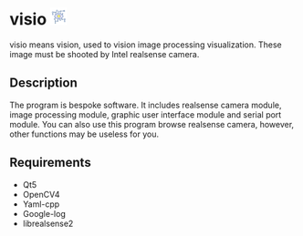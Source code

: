 # visio <img src="share/icon.svg" width="30">

visio means vision, used to vision image processing visualization. These image must be shooted by Intel realsense camera.

## Description

The program is bespoke software. It includes realsense camera module, image processing module, graphic user interface module and serial port module. You can also use this program browse realsense camera, however, other functions may be useless for you.

## Requirements

- Qt5
- OpenCV4
- Yaml-cpp
- Google-log
- librealsense2